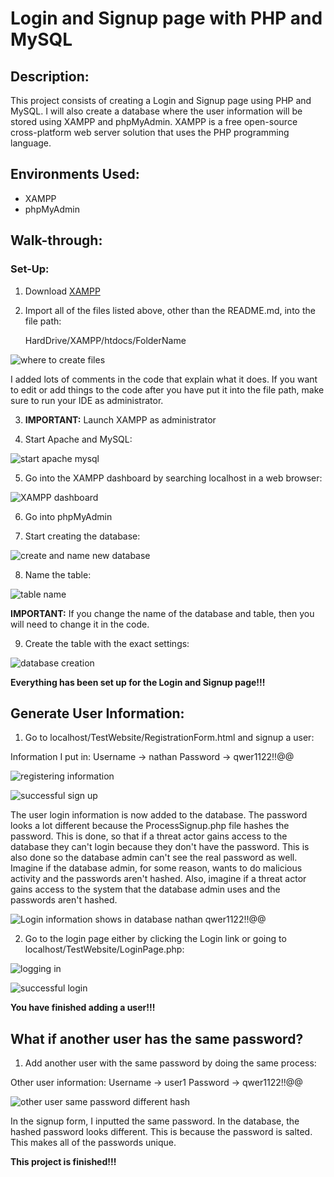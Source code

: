 <h1>Login and Signup page with PHP and MySQL</h1>

<h2>Description:</h2>

This project consists of creating a Login and Signup page using PHP and MySQL. I will also create a database where the user information will be stored using XAMPP and phpMyAdmin. XAMPP is a free open-source cross-platform web server solution that uses the PHP programming language.

<h2>Environments Used:</h2>

   - XAMPP
   - phpMyAdmin

<h2>Walk-through:</h2>

<h3>Set-Up:</h3>

1. Download [XAMPP](https://www.apachefriends.org/)

2. Import all of the files listed above, other than the README.md, into the file path:

   HardDrive/XAMPP/htdocs/FolderName

![where to create files](https://github.com/ntieu4328/Login-and-Signup-page-with-PHP-and-MySQL/assets/156137990/9b93f9e0-9e29-4b40-a222-a111c38ee75c)

I added lots of comments in the code that explain what it does. If you want to edit or add things to the code after you have put it into the file path, make sure to run your IDE as administrator.

3. <b>IMPORTANT:</b> Launch XAMPP as administrator
  
4. Start Apache and MySQL:

![start apache   mysql](https://github.com/ntieu4328/Login-and-Signup-page-with-PHP-and-MySQL/assets/156137990/f928890b-c0a2-4a94-b2a0-cadd235e8ed5)

5. Go into the XAMPP dashboard by searching localhost in a web browser:

![XAMPP dashboard](https://github.com/ntieu4328/Login-and-Signup-page-with-PHP-and-MySQL/assets/156137990/a8c6bf28-4cb0-47ca-9d65-0e0e2f15d576)

6. Go into phpMyAdmin
  
7. Start creating the database:

![create and name new database](https://github.com/ntieu4328/Login-and-Signup-page-with-PHP-and-MySQL/assets/156137990/e0d2ae03-dd98-4f7c-b6da-1ab290b452fc)

8. Name the table:

![table name](https://github.com/ntieu4328/Login-and-Signup-page-with-PHP-and-MySQL/assets/156137990/1594c2fe-6c05-40b5-998e-cf8a0895b265)

<b>IMPORTANT:</b> If you change the name of the database and table, then you will need to change it in the code.

9. Create the table with the exact settings:

![database creation](https://github.com/ntieu4328/Login-and-Signup-page-with-PHP-and-MySQL/assets/156137990/9fb40e53-07dd-41d1-a4f8-0be1636695be)

<b>Everything has been set up for the Login and Signup page!!!</b>

<h2>Generate User Information:</h2>

1. Go to localhost/TestWebsite/RegistrationForm.html and signup a user:

Information I put in:
Username -> nathan
Password -> qwer1122!!@@

![registering information](https://github.com/ntieu4328/Login-and-Signup-page-with-PHP-and-MySQL/assets/156137990/81a50ec8-667e-4614-aaac-3c8102c4e50c)

![successful sign up](https://github.com/ntieu4328/Login-and-Signup-page-with-PHP-and-MySQL/assets/156137990/0fca53a8-463e-4a90-9058-52af2c2cb563)

The user login information is now added to the database. The password looks a lot different because the ProcessSignup.php file hashes the password. This is done, so that if a threat actor gains access to the database they can't login because they don't have the password. This is also done so the database admin can't see the real password as well. Imagine if the database admin, for some reason, wants to do malicious activity and the passwords aren't hashed. Also, imagine if a threat actor gains access to the system that the database admin uses and the passwords aren't hashed.

![Login information shows in database nathan qwer1122!!@@](https://github.com/ntieu4328/Login-and-Signup-page-with-PHP-and-MySQL/assets/156137990/d1e85d0b-4467-4914-9b52-e5864ffc8ea3)

2. Go to the login page either by clicking the Login link or going to localhost/TestWebsite/LoginPage.php:

![logging in](https://github.com/ntieu4328/Login-and-Signup-page-with-PHP-and-MySQL/assets/156137990/3c8f5393-bfad-4a77-8e2b-a7a32e6b58f2)

![successful login](https://github.com/ntieu4328/Login-and-Signup-page-with-PHP-and-MySQL/assets/156137990/33caa556-45fd-415f-a34a-f009f24437c1)

<b>You have finished adding a user!!!</b>

<h2>What if another user has the same password?</h2>

1. Add another user with the same password by doing the same process:

Other user information:
Username -> user1
Password -> qwer1122!!@@

![other user same password different hash](https://github.com/ntieu4328/Login-and-Signup-page-with-PHP-and-MySQL/assets/156137990/3733403d-7129-4a64-9bff-d6e62df776e0)

In the signup form, I inputted the same password. In the database, the hashed password looks different. This is because the password is salted. This makes all of the passwords unique.

<b>This project is finished!!!</b>
